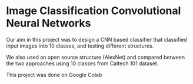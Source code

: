 # Image Classification Convolutional Neural Networks

Our aim in this project was to design a CNN  based classifier that classified input images into 10 classes, and testing different structures.

We also used an open source structure (AlexNet) and compared between the two approaches using 10 classes from Caltech 101 dataset.

This project was done on Google Colab
